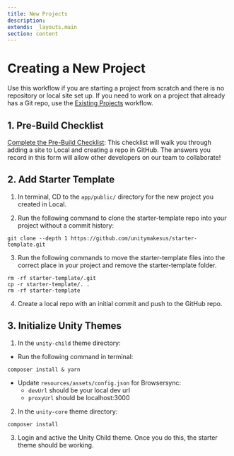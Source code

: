 ```yaml
---
title: New Projects
description:
extends: _layouts.main
section: content
---
```


# Creating a New Project

Use this workflow if you are starting a project from scratch and there is no repository or local site set up. If you need to work on a project that already has a Git repo, use the [Existing Projects](/projects/existing) workflow.

## 1. Pre-Build Checklist

[Complete the Pre-Build Checklist](https://forms.gle/vreZiAdHggATknt7A): This checklist will walk you through adding a site to Local and creating a repo in GitHub. The answers you record in this form will allow other developers on our team to collaborate!

## 2. Add Starter Template

1. In terminal, CD to the `app/public/` directory for the new project you created in Local.

2. Run the following command to clone the starter-template repo into your project without a commit history:

```
git clone --depth 1 https://github.com/unitymakesus/starter-template.git
```

3. Run the following commands to move the starter-template files into the correct place in your project and remove the starter-template folder.

```
rm -rf starter-template/.git
cp -r starter-template/. .
rm -rf starter-template
```

4. Create a local repo with an initial commit and push to the GitHub repo.

## 3. Initialize Unity Themes

1. In the `unity-child` theme directory:

- Run the following command in terminal:
```
composer install & yarn
```

- Update `resources/assets/config.json` for Browsersync:
    - `devUrl` should be your local dev url
    - `proxyUrl` should be localhost:3000

2. In the `unity-core` theme directory:
```
composer install
```

3. Login and active the Unity Child theme. Once you do this, the starter theme should be working.
